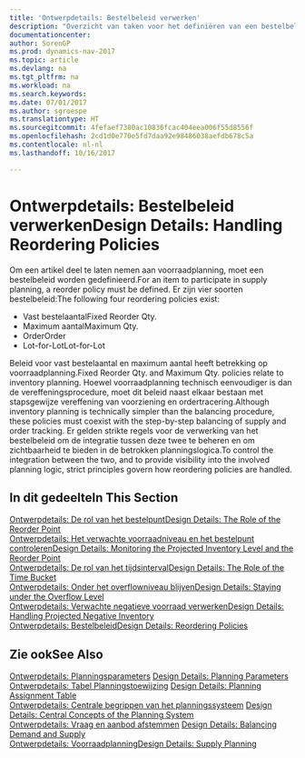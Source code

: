 ```yaml
---
title: 'Ontwerpdetails: Bestelbeleid verwerken'
description: "Overzicht van taken voor het definiëren van een bestelbeleid in voorraadplanning."
documentationcenter: 
author: SorenGP
ms.prod: dynamics-nav-2017
ms.topic: article
ms.devlang: na
ms.tgt_pltfrm: na
ms.workload: na
ms.search.keywords: 
ms.date: 07/01/2017
ms.author: sgroespe
ms.translationtype: HT
ms.sourcegitcommit: 4fefaef7380ac10836fcac404eea006f55d8556f
ms.openlocfilehash: 2cd1d0e770e5fd7daa92e98486038aefdb678c5a
ms.contentlocale: nl-nl
ms.lasthandoff: 10/16/2017

---
```

# <a name="design-details-handling-reordering-policies"></a><span data-ttu-id="14b32-103">Ontwerpdetails: Bestelbeleid verwerken</span><span class="sxs-lookup"><span data-stu-id="14b32-103">Design Details: Handling Reordering Policies</span></span>
<span data-ttu-id="14b32-104">Om een artikel deel te laten nemen aan voorraadplanning, moet een bestelbeleid worden gedefinieerd.</span><span class="sxs-lookup"><span data-stu-id="14b32-104">For an item to participate in supply planning, a reorder policy must be defined.</span></span> <span data-ttu-id="14b32-105">Er zijn vier soorten bestelbeleid:</span><span class="sxs-lookup"><span data-stu-id="14b32-105">The following four reordering policies exist:</span></span>  
  
* <span data-ttu-id="14b32-106">Vast bestelaantal</span><span class="sxs-lookup"><span data-stu-id="14b32-106">Fixed Reorder Qty.</span></span>  
* <span data-ttu-id="14b32-107">Maximum aantal</span><span class="sxs-lookup"><span data-stu-id="14b32-107">Maximum Qty.</span></span>  
* <span data-ttu-id="14b32-108">Order</span><span class="sxs-lookup"><span data-stu-id="14b32-108">Order</span></span>  
* <span data-ttu-id="14b32-109">Lot-for-Lot</span><span class="sxs-lookup"><span data-stu-id="14b32-109">Lot-for-Lot</span></span>  
  
<span data-ttu-id="14b32-110">Beleid voor vast bestelaantal en maximum aantal heeft betrekking op voorraadplanning.</span><span class="sxs-lookup"><span data-stu-id="14b32-110">Fixed Reorder Qty. and Maximum Qty. policies relate to inventory planning.</span></span> <span data-ttu-id="14b32-111">Hoewel voorraadplanning technisch eenvoudiger is dan de vereffeningsprocedure, moet dit beleid naast elkaar bestaan met stapsgewijze vereffening van voorziening en ordertracering.</span><span class="sxs-lookup"><span data-stu-id="14b32-111">Although inventory planning is technically simpler than the balancing procedure, these policies must coexist with the step-by-step balancing of supply and order tracking.</span></span> <span data-ttu-id="14b32-112">Er gelden strikte regels voor de verwerking van het bestelbeleid om de integratie tussen deze twee te beheren en om zichtbaarheid te bieden in de betrokken planningslogica.</span><span class="sxs-lookup"><span data-stu-id="14b32-112">To control the integration between the two, and to provide visibility into the involved planning logic, strict principles govern how reordering policies are handled.</span></span>  
  
## <a name="in-this-section"></a><span data-ttu-id="14b32-113">In dit gedeelte</span><span class="sxs-lookup"><span data-stu-id="14b32-113">In This Section</span></span>  
[<span data-ttu-id="14b32-114">Ontwerpdetails: De rol van het bestelpunt</span><span class="sxs-lookup"><span data-stu-id="14b32-114">Design Details: The Role of the Reorder Point</span></span>](design-details-the-role-of-the-reorder-point.md)  
[<span data-ttu-id="14b32-115">Ontwerpdetails: Het verwachte voorraadniveau en het bestelpunt controleren</span><span class="sxs-lookup"><span data-stu-id="14b32-115">Design Details: Monitoring the Projected Inventory Level and the Reorder Point</span></span>](design-details-monitoring-the-projected-inventory-level-and-the-reorder-point.md)  
[<span data-ttu-id="14b32-116">Ontwerpdetails: De rol van het tijdsinterval</span><span class="sxs-lookup"><span data-stu-id="14b32-116">Design Details: The Role of the Time Bucket</span></span>](design-details-the-role-of-the-time-bucket.md)  
[<span data-ttu-id="14b32-117">Ontwerpdetails: Onder het overflowniveau blijven</span><span class="sxs-lookup"><span data-stu-id="14b32-117">Design Details: Staying under the Overflow Level</span></span>](design-details-staying-under-the-overflow-level.md)  
[<span data-ttu-id="14b32-118">Ontwerpdetails: Verwachte negatieve voorraad verwerken</span><span class="sxs-lookup"><span data-stu-id="14b32-118">Design Details: Handling Projected Negative Inventory</span></span>](design-details-handling-projected-negative-inventory.md)  
[<span data-ttu-id="14b32-119">Ontwerpdetails: Bestelbeleid</span><span class="sxs-lookup"><span data-stu-id="14b32-119">Design Details: Reordering Policies</span></span>](design-details-reordering-policies.md)  
  
## <a name="see-also"></a><span data-ttu-id="14b32-120">Zie ook</span><span class="sxs-lookup"><span data-stu-id="14b32-120">See Also</span></span>  
<span data-ttu-id="14b32-121">[Ontwerpdetails: Planningsparameters](design-details-planning-parameters.md) </span><span class="sxs-lookup"><span data-stu-id="14b32-121">[Design Details: Planning Parameters](design-details-planning-parameters.md) </span></span>  
<span data-ttu-id="14b32-122">[Ontwerpdetails: Tabel Planningstoewijzing](design-details-planning-assignment-table.md) </span><span class="sxs-lookup"><span data-stu-id="14b32-122">[Design Details: Planning Assignment Table](design-details-planning-assignment-table.md) </span></span>  
<span data-ttu-id="14b32-123">[Ontwerpdetails: Centrale begrippen van het planningssysteem](design-details-central-concepts-of-the-planning-system.md) </span><span class="sxs-lookup"><span data-stu-id="14b32-123">[Design Details: Central Concepts of the Planning System](design-details-central-concepts-of-the-planning-system.md) </span></span>  
<span data-ttu-id="14b32-124">[Ontwerpdetails: Vraag en aanbod afstemmen](design-details-balancing-demand-and-supply.md) </span><span class="sxs-lookup"><span data-stu-id="14b32-124">[Design Details: Balancing Demand and Supply](design-details-balancing-demand-and-supply.md) </span></span>  
[<span data-ttu-id="14b32-125">Ontwerpdetails: Voorraadplanning</span><span class="sxs-lookup"><span data-stu-id="14b32-125">Design Details: Supply Planning</span></span>](design-details-supply-planning.md)
